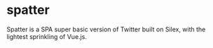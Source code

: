 # spatter
Spatter is a SPA super basic version of Twitter built on Silex, with the lightest sprinkling of Vue.js.
